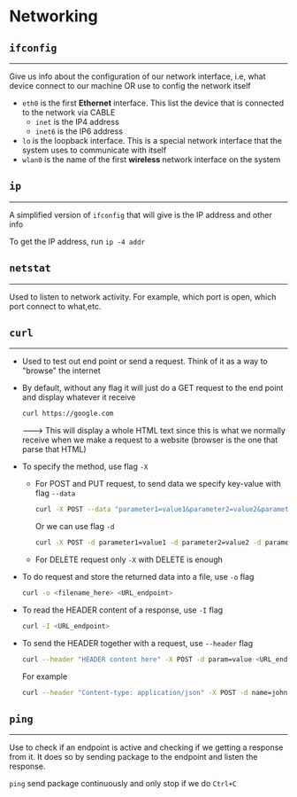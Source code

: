 # Networking

## `ifconfig`

---

Give us info about the configuration of our network interface, i.e, what device connect to our machine OR use to config the network itself

- `eth0` is the first **Ethernet** interface. This list the device that is connected to the network via CABLE
  - `inet` is the IP4 address
  - `inet6` is the IP6 address
- `lo` is the loopback interface. This is a special network interface that the system uses to communicate with itself
- `wlan0` is the name of the first **wireless** network interface on the system

## `ip`

---

A simplified version of `ifconfig` that will give is the IP address and other info

To get the IP address, run `ip -4 addr`

## `netstat`

---

Used to listen to network activity. For example, which port is open, which port connect to what,etc.

## `curl`

---

- Used to test out end point or send a request. Think of it as a way to "browse" the internet
- By default, without any flag it will just do a GET request to the end point and display whatever it receive

  ```bash
  curl https://google.com
  ```

  ---> This will display a whole HTML text since this is what we normally receive when we make a request to a website (browser is the one that parse that HTML)

- To specify the method, use flag `-X`

  - For POST and PUT request, to send data we specify key-value with flag `--data`

    ```bash
    curl -X POST --data "parameter1=value1&parameter2=value2&parameter3=value3" <URL_endpoint>
    ```

    Or we can use flag `-d`

    ```bash
    curl -X POST -d parameter1=value1 -d parameter2=value2 -d parameter3=value3 <URL_endpoint>
    ```

  - For DELETE request only `-X` with DELETE is enough

- To do request and store the returned data into a file, use `-o` flag

  ```bash
  curl -o <filename_here> <URL_endpoint>
  ```

- To read the HEADER content of a response, use `-I` flag

  ```bash
  curl -I <URL_endpoint>
  ```

- To send the HEADER together with a request, use `--header` flag

  ```bash
  curl --header "HEADER content here" -X POST -d param=value <URL_endpoint>
  ```

  For example

  ```bash
  curl --header "Content-type: application/json" -X POST -d name=john https://myname.com
  ```

## `ping`

---

Use to check if an endpoint is active and checking if we getting a response from it. It does so by sending package to the endpoint and listen the response.

`ping` send package continuously and only stop if we do `Ctrl+C`
